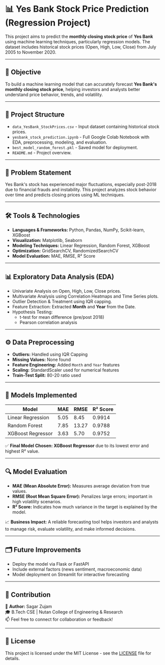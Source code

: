 # 📊 Yes Bank Stock Price Prediction (Regression Project)

This project aims to predict the **monthly closing stock price** of **Yes Bank** using machine learning techniques, particularly regression models. The dataset includes historical stock prices (Open, High, Low, Close) from July 2005 to November 2020.

---

## 🧠 Objective

To build a machine learning model that can accurately forecast **Yes Bank's monthly closing stock price**, helping investors and analysts better understand price behavior, trends, and volatility.

---

## 📂 Project Structure

- `data_YesBank_StockPrices.csv` - Input dataset containing historical stock prices.
- `yesbank_stock_prediction.ipynb` - Full Google Colab Notebook with EDA, preprocessing, modeling, and evaluation.
- `best_model_random_forest.pkl` - Saved model for deployment.
- `README.md` - Project overview.

---

## 📌 Problem Statement

Yes Bank's stock has experienced major fluctuations, especially post-2018 due to financial frauds and instability. This project analyzes stock behavior over time and predicts closing prices using ML techniques.

---

## 🛠️ Tools & Technologies

- **Languages & Frameworks:** Python, Pandas, NumPy, Scikit-learn, XGBoost
- **Visualization:** Matplotlib, Seaborn
- **Modeling Techniques:** Linear Regression, Random Forest, XGBoost
- **Optimization:** GridSearchCV, RandomizedSearchCV
- **Model Evaluation:** MAE, RMSE, R² Score

---

## 📊 Exploratory Data Analysis (EDA)

- Univariate Analysis on Open, High, Low, Close prices.
- Multivariate Analysis using Correlation Heatmaps and Time Series plots.
- Outlier Detection & Treatment using IQR capping.
- Feature Extraction: Extracted **Month** and **Year** from the Date.
- Hypothesis Testing:
  - t-test for mean difference (pre/post 2018)
  - Pearson correlation analysis

---

## ⚙️ Data Preprocessing

- **Outliers:** Handled using IQR Capping
- **Missing Values:** None found
- **Feature Engineering:** Added `Month` and `Year` features
- **Scaling:** StandardScaler used for numerical features
- **Train-Test Split:** 80-20 ratio used

---

## 🧪 Models Implemented

| Model               | MAE   | RMSE   | R² Score |
|--------------------|-------|--------|----------|
| Linear Regression  | 5.05  | 8.45   | 0.9914   |
| Random Forest       | 7.85  | 13.27  | 0.9788   |
| XGBoost Regressor  | 3.63  | 5.70   | 0.9752   |

✅ **Final Model Chosen: XGBoost Regressor** due to its lowest error and highest R² value.

---

## 🔍 Model Evaluation

- **MAE (Mean Absolute Error):** Measures average deviation from true values.
- **RMSE (Root Mean Square Error):** Penalizes large errors; important in high volatility scenarios.
- **R² Score:** Indicates how much variance in the target is explained by the model.

📈 **Business Impact:** A reliable forecasting tool helps investors and analysts to manage risk, evaluate volatility, and make informed decisions.

---

## 🗂️ Future Improvements

- Deploy the model via Flask or FastAPI
- Include external factors (news sentiment, macroeconomic data)
- Model deployment on Streamlit for interactive forecasting

---

## 🤝 Contribution

👤 **Author:** Sagar Zujam  
🎓 B.Tech CSE | Nutan College of Engineering & Research  
📫 Feel free to connect for collaboration or feedback!

---

## 📌 License

This project is licensed under the MIT License - see the [LICENSE](LICENSE) file for details.
